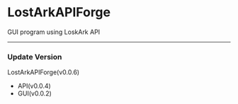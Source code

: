 # LostArkAPIForge
GUI program using LoskArk API

- - -

### Update Version
LostArkAPIForge(v0.0.6)
- API(v0.0.4)
- GUI(v0.0.2)